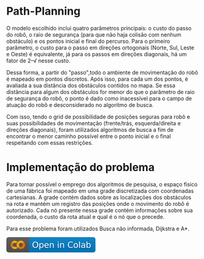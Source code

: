 # Path-Planning

O modelo escolhido inclui quatro parâmetros principais: o custo do passo do robô, o raio de segurança (para que não haja colisão com nenhum obstáculo) e os pontos inicial e final do percurso. Para o primeiro parâmetro, o custo para o passo em direções ortogonais (Norte, Sul, Leste e Oeste) é equivalente, já para os passos em direções diagonais, há um fator de 2–√ nesse custo.

Dessa forma, a partir do "passo",todo o ambiente de movimentação do robô é mapeado em pontos discretos. Após isso, para cada um dos pontos, é avaliada a sua distância dos obstáculos contidos no mapa. Se essa distância para algum dos obstáculos for menor do que o parâmetro de raio de segurança do robô, o ponto é dado como inacessível para o campo de atuação do robô e desconsiderado no algoritmo de busca.

Com isso, tendo o grid de possibilidade de posições seguras para robô e suas possibilidades de movimentação (frente/trás, esquerda/direita e direções diagonais), foram utilizados algoritmos de busca a fim de encontrar o menor caminho possível entre o ponto inicial e o final respeitando com essas restrições.

# Implementação do problema

Para tornar possível o emprego dos algoritmos de pesquisa, o espaço físico de uma fábrica foi mapeado em uma grade discretizada com coordenadas cartesianas. A grade contém dados sobre as localizações dos obstáculos na rota e mantém um registro das posições onde o movimento do robô é autorizado. Cada nó presente nessa grade contém informações sobre sua coordenada, o custo da rota atual e qual é o nó que o precede.

Para esse problema foram utilizados Busca não informada, Dijkstra e A*.

[![Open In Colab](images/colab.svg)](https://colab.research.google.com/drive/1e3nTZssTSgxLTznmV6_kuf510U-95B3g?authuser=1#scrollTo=w1I9bTcg_DOG)
